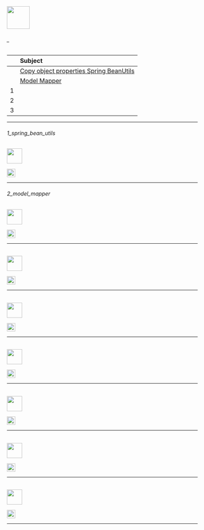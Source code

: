 <img src="https://img.shields.io/badge/-Copy Object properties %20-blue" height=60px>

###### _

|     | Subject                                              |
| :-: | :--------------------------------------------------- |
|     | [Copy object properties Spring BeanUtils](#1_spring_bean_utils)    |
|     | [Model Mapper](#2_model_mapper)    |
|  1  | [](#)      |
|  2  | [](#)      |
|  3  | [](#)      |


------------------------------------------------------------------------------------------------------

###### 1_spring_bean_utils

<img src="https://img.shields.io/badge/- 1. spring BeanUtils %20-blue" height=40px>


[<img src="https://img.shields.io/badge/-Back to top%20-brown" height=22px>](#_)

------------------------------------------------------------------------------------------------------


###### 2_model_mapper

<img src="https://img.shields.io/badge/- 2. Model Mapper %20-blue" height=40px>



[<img src="https://img.shields.io/badge/-Back to top%20-brown" height=22px>](#_)

------------------------------------------------------------------------------------------------------



###### 

<img src="https://img.shields.io/badge/- X %20-blue" height=40px>

[<img src="https://img.shields.io/badge/-Back to top%20-brown" height=22px>](#_)

------------------------------------------------------------------------------------------------------


###### 

<img src="https://img.shields.io/badge/- X %20-blue" height=40px>


[<img src="https://img.shields.io/badge/-Back to top%20-brown" height=22px>](#_)

------------------------------------------------------------------------------------------------------



###### 

<img src="https://img.shields.io/badge/-  %20-blue" height=40px>




[<img src="https://img.shields.io/badge/-Back to top%20-brown" height=22px>](#_)

------------------------------------------------------------------------------------------------------

######

<img src="https://img.shields.io/badge/- X %20-blue" height=40px>

[<img src="https://img.shields.io/badge/-Back to top%20-brown" height=22px>](#_)

------------------------------------------------------------------------------------------------------

######

<img src="https://img.shields.io/badge/- X %20-blue" height=40px>

[<img src="https://img.shields.io/badge/-Back to top%20-brown" height=22px>](#_)

------------------------------------------------------------------------------------------------------

######

<img src="https://img.shields.io/badge/- X %20-blue" height=40px>

[<img src="https://img.shields.io/badge/-Back to top%20-brown" height=22px>](#_)

------------------------------------------------------------------------------------------------------
